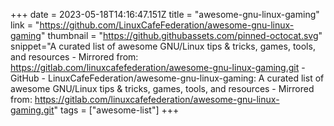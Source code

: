 +++
date = 2023-05-18T14:16:47.151Z
title = "awesome-gnu-linux-gaming"
link = "https://github.com/LinuxCafeFederation/awesome-gnu-linux-gaming"
thumbnail = "https://github.githubassets.com/pinned-octocat.svg"
snippet="A curated list of awesome GNU/Linux tips & tricks, games, tools, and resources - Mirrored from: https://gitlab.com/linuxcafefederation/awesome-gnu-linux-gaming.git - GitHub - LinuxCafeFederation/awesome-gnu-linux-gaming: A curated list of awesome GNU/Linux tips & tricks, games, tools, and resources - Mirrored from: https://gitlab.com/linuxcafefederation/awesome-gnu-linux-gaming.git"
tags = ["awesome-list"]
+++
